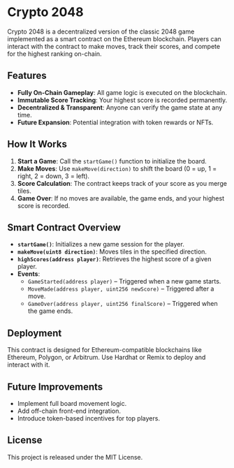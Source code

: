 # Crypto 2048

Crypto 2048 is a decentralized version of the classic 2048 game implemented as a smart contract on the Ethereum blockchain. Players can interact with the contract to make moves, track their scores, and compete for the highest ranking on-chain.

## Features
- **Fully On-Chain Gameplay**: All game logic is executed on the blockchain.
- **Immutable Score Tracking**: Your highest score is recorded permanently.
- **Decentralized & Transparent**: Anyone can verify the game state at any time.
- **Future Expansion**: Potential integration with token rewards or NFTs.     

## How It Works 
1. **Start a Game**: Call the `startGame()` function to initialize the board.
2. **Make Moves**: Use `makeMove(direction)` to shift the board (0 = up, 1 = right, 2 = down, 3 = left).
3. **Score Calculation**: The contract keeps track of your score as you merge tiles. 
4. **Game Over**: If no moves are available, the game ends, and your highest score is recorded.  

## Smart Contract Overview   
- **`startGame()`**: Initializes a new game session for the player.
- **`makeMove(uint8 direction)`**: Moves tiles in the specified direction.
- **`highScores(address player)`**: Retrieves the highest score of a given player.
- **Events**:
  - `GameStarted(address player)` – Triggered when a new game starts. 
  - `MoveMade(address player, uint256 newScore)` – Triggered after a move.
  - `GameOver(address player, uint256 finalScore)` – Triggered when the game ends.
 
## Deployment
This contract is designed for Ethereum-compatible blockchains like Ethereum, Polygon, or Arbitrum. Use Hardhat or Remix to deploy and interact with it.

## Future Improvements
- Implement full board movement logic.
- Add off-chain front-end integration.
- Introduce token-based incentives for top players.

## License
This project is released under the MIT License.
